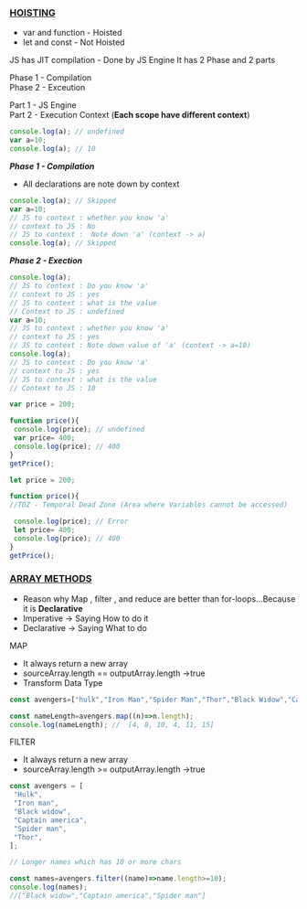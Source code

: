### <ins>HOISTING

- var and function - Hoisted
- let and const - Not Hoisted

JS has JIT compilation - Done by JS Engine
It has 2 Phase and 2 parts

Phase 1 - Compilation   
Phase 2 - Exceution

Part 1 - JS Engine   
Part 2 -  Execution Context (**Each scope have different context**)

```js
console.log(a); // undefined
var a=10;
console.log(a); // 10
```
***Phase 1 - Compilation***
 - All declarations are note down by context
 ```js
console.log(a); // Skipped
var a=10; 
// JS to context : whether you know 'a'
// context to JS : No
// JS to context :  Note down 'a' (context -> a)
console.log(a); // Skipped
```
***Phase 2 - Exection***

 ```js
console.log(a); 
// JS to context : Do you know 'a'
// context to JS : yes
// JS to context : what is the value
// Context to JS : undefined
var a=10; 
// JS to context : whether you know 'a'
// context to JS : yes
// JS to context : Note down value of 'a' (context -> a=10)
console.log(a); 
// JS to context : Do you know 'a'
// context to JS : yes
// JS to context : what is the value
// Context to JS : 10
```



```js
var price = 200;

function price(){
 console.log(price); // undefined
 var price= 400;
 console.log(price); // 400
}
getPrice();
```


```js
let price = 200;

function price(){
//TDZ - Temporal Dead Zone (Area where Variables cannot be accessed)

 console.log(price); // Error
 let price= 400;
 console.log(price); // 400
}
getPrice();
```

### <ins>ARRAY METHODS
 -  Reason why Map , filter , and reduce are better than for-loops...Because it is **Declarative**
  - Imperative -> Saying How to do it
  - Declarative -> Saying What to do

MAP
 - It always return a new array
 - sourceArray.length == outputArray.length ->true
 - Transform Data Type

 ```js
 const avengers=["hulk","Iron Man","Spider Man","Thor","Black Widow","Captain America"];

 const nameLength=avengers.map((n)=>n.length);
 console.log(nameLength); //  [4, 8, 10, 4, 11, 15]

 ```
 FILTER
  - It always return a new array
 - sourceArray.length >= outputArray.length ->true
 
 ```js
 const avengers = [
  "Hulk",
  "Iron man",
  "Black widow",
  "Captain america",
  "Spider man",
  "Thor",
];

// Longer names which has 10 or more chars

const names=avengers.filter((name)=>name.length>=10);
console.log(names);
//["Black widow","Captain america","Spider man"]
 ```
 

